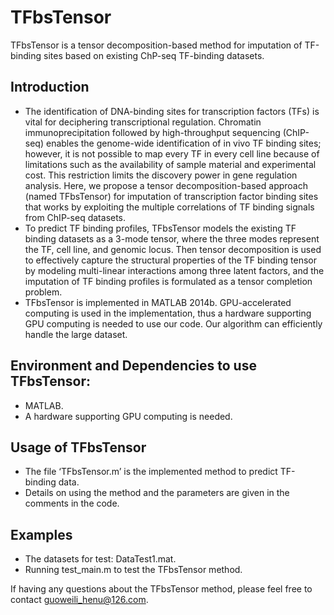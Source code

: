 # TFbsTensor
TFbsTensor is a tensor decomposition-based method for imputation of TF-binding sites based on existing ChP-seq TF-binding datasets.
## Introduction
* The identification of DNA-binding sites for transcription factors (TFs) is vital for deciphering transcriptional regulation. Chromatin immunoprecipitation followed by high-throughput sequencing (ChIP-seq) enables the genome-wide identification of in vivo TF binding sites; however, it is not possible to map every TF in every cell line because of limitations such as the availability of sample material and experimental cost. This restriction limits the discovery power in gene regulation analysis. Here, we propose a tensor decomposition-based approach (named TFbsTensor) for imputation of transcription factor binding sites that works by exploiting the multiple correlations of TF binding signals from ChIP-seq datasets. <br />
* To predict TF binding profiles, TFbsTensor models the existing TF binding datasets as a 3-mode tensor, where the three modes represent the TF, cell line, and genomic locus. Then tensor decomposition is used to effectively capture the structural properties of the TF binding tensor by modeling multi-linear interactions among three latent factors, and the imputation of TF binding profiles is formulated as a tensor completion problem. <br />
* TFbsTensor is implemented in MATLAB 2014b. GPU-accelerated computing is used in the implementation, thus a hardware supporting GPU computing is needed to use our code. Our algorithm can efficiently handle the large dataset. <br />
## Environment and Dependencies to use TFbsTensor:
* MATLAB.<br />
* A hardware supporting GPU computing is needed. <br />
## Usage of TFbsTensor
* The file ‘TFbsTensor.m’ is the implemented method to predict TF-binding data. 
* Details on using the method and the parameters are given in the comments in the code.  
## Examples
* The datasets for test: DataTest1.mat. <br />
* Running test_main.m to test the TFbsTensor method. <br />


If having any questions about the TFbsTensor method, please feel free to contact guoweili_henu@126.com. 


